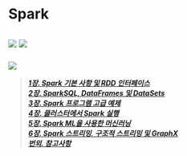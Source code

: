 # Spark
## <a href="https://www.udemy.com/share/105wp83@8FISnyPWTmrsyWTA8Be2jrdnwhTLIRrXYSqlLYEW5AgYzWg0FVa3y-S5QYVOKTEJTg==/"><img src="https://img.shields.io/badge/Udemy-[강의] Apache Spark와 Python으로 빅데이터 다루기-A435F0?logo=Udemy&style=for-the-badge"/></a> <a href="https://www.sundog-education.com/spark-python/"><img src="https://img.shields.io/badge/Spark-[Tutorial] Installing Apache Spark-E25A1C?logo=Apache Spark&style=for-the-badge"/></a> <br>
### <a href="https://www.notion.so/seongchanko/Spark-41ceb8df22674dbc8ae4850e4feee1d6"><img src="https://img.shields.io/badge/Notion--Spark-000000?logo=Notion&style=for-the-badge"/></a> <br> ##
><a href="https://www.notion.so/seongchanko/1-Spark-RDD-c265c660452f4244a2f4b05d15719072">***1장. Spark 기본 사항 및 RDD 인터페이스***</a> <br>
><a href="https://www.notion.so/seongchanko/2-SparkSQL-DataFrames-DataSets-588acaa39c0f4918b45cbe9810cb012d">***2장. SparkSQL, DataFrames 및 DataSets***</a> <br>
><a href="https://www.notion.so/seongchanko/3-Spark-285922729bda4767b0362aca97fe9fc1">***3장. Spark 프로그램 고급 예제***</a> <br>
><a href="https://www.notion.so/seongchanko/4-Spark-47a4788ffbbf43958d5196c067e86b6b">***4장. 클러스터에서 Spark 실행***</a> <br>
><a href="https://www.notion.so/seongchanko/5-Spark-ML-f07b63e911dc48eab29d69d4190104f5">***5장. Spark ML을 사용한 머신러닝***</a> <br>
><a href="https://www.notion.so/seongchanko/6-Spark-GraphX-0777861703fa416989325b0da50e0428">***6장. Spark 스트리밍, 구조적 스트리밍 및 GraphX***</a> <br>
><a href="https://www.notion.so/seongchanko/f664a70b53154780a1af3f0c4dd57cb9">***번외. 참고사항***</a>
